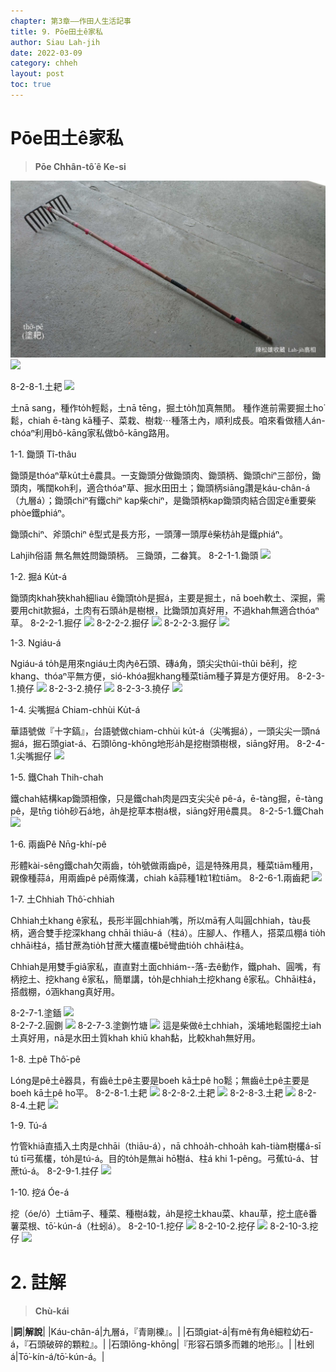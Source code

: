 ```yaml
---
chapter: 第3章——作田人生活記事
title: 9. Pōe田土ê家私
author: Siau Lah-jih
date: 2022-03-09
category: chheh
layout: post
toc: true
---
```


# Pōe田土ê家私
> **Pōe Chhân-tô͘ ê Ke-si**

![](../too5/08/8-2-8-1.土耙.jpg)
![](../too5/08/檔.jpg)

8-2-8-1.土耙
![](../too5/08/檔.jpg)

土nā sang，種作to̍h輕鬆，土nā tēng，掘土to̍h加真無閒。
種作進前需要掘土ho͘鬆，chiah ē-tàng kā種子、菜栽、樹栽⋯種落土內，順利成長。咱來看做穡人án-chóaⁿ利用bô-kāng家私做bô-kāng路用。

1-1. 鋤頭
Tî-thâu

鋤頭是thóaⁿ草ku̍t土ê農具。一支鋤頭分做鋤頭肉、鋤頭柄、鋤頭chiⁿ三部份，鋤頭肉，嘴闊koh利，適合thóaⁿ草、掘水田田土；鋤頭柄siāng讚是káu-chân-á（九層á）；鋤頭chiⁿ有鐵chiⁿ kap柴chiⁿ，是鋤頭柄kap鋤頭肉結合固定ê重要柴phòe鐵phiáⁿ。

鋤頭chiⁿ、斧頭chiⁿ ê型式是長方形，一頭薄一頭厚ê柴枋a̍h是鐵phiáⁿ。

Lahjih俗語
無名無姓問鋤頭柄。
三鋤頭，二畚箕。
8-2-1-1.鋤頭
![](../too5/08/檔.jpg)


1-2. 掘á
Ku̍t-á

鋤頭肉khah狹khah細liau ê鋤頭to̍h是掘á，主要是掘土，nā boeh軟土、深掘，需要用chit款掘á，土肉有石頭a̍h是樹根，比鋤頭加真好用，不過khah無適合thóaⁿ草。
8-2-2-1.掘仔
![](../too5/08/檔.jpg) 
8-2-2-2.掘仔
![](../too5/08/檔.jpg) 
8-2-2-3.掘仔
![](../too5/08/檔.jpg)


1-3. Ngiáu-á

Ngiáu-á to̍h是用來ngiáu土肉內ê石頭、磚á角，頭尖尖thûi-thûi bē利，挖khang、thóaⁿ平無方便，sió-khóa掘khang種菜tiām種子算是方便好用。
8-2-3-1.撓仔
![](../too5/08/檔.jpg) 
8-2-3-2.撓仔
![](../too5/08/檔.jpg)
8-2-3-3.撓仔
![](../too5/08/檔.jpg)



1-4. 尖嘴掘á
Chiam-chhùi Ku̍t-á

華語號做『十字鎬』，台語號做chiam-chhùi ku̍t-á（尖嘴掘á），一頭尖尖一頭ná掘á，掘石頭giat-á、石頭lōng-khōng地形a̍h是挖樹頭樹根，siāng好用。
8-2-4-1.尖嘴掘仔
![](../too5/08/檔.jpg)

1-5. 鐵Chah
Thih-chah

鐵chah結構kap鋤頭相像，只是鐵chah肉是四支尖尖ê pê-á，ē-tàng掘，ē-tàng pê，是tn̄g tio̍h砂石á地，a̍h是挖草本樹á根，siāng好用ê農具。
8-2-5-1.鐵Chah
![](../too5/08/檔.jpg)


1-6. 兩齒Pê
Nn̄g-khí-pê

形體kài-sêng鐵chah欠兩齒，to̍h號做兩齒pê，這是特殊用具，種菜tiām種用，親像種蒜á，用兩齒pê pê兩條溝，chiah kā蒜種1粒1粒tiām。
8-2-6-1.兩齒耙
![](../too5/08/檔.jpg)


1-7. 土Chhiah
Thô͘-chhiah

Chhiah土khang ê家私，長形半圓chhiah嘴，所以mā有人叫圓chhiah，tàu長柄，適合雙手挖深khang chhāi thiāu-á（柱á）。庄腳人、作穡人，搭菜瓜棚á tio̍h chhāi柱á，插甘蔗為tio̍h甘蔗大欉直欉bē彎曲tio̍h chhāi柱á。

Chhiah是用雙手giâ家私，直直對土面chhiám--落-去ê動作，鐵phah、圓嘴，有柄挖土、挖khang ê家私，簡單講，to̍h是chhiah土挖khang ê家私。Chhāi柱á，搭戲棚，ó͘涵khang真好用。

8-2-7-1.塗鍤
![](../too5/08/檔.jpg)  
8-2-7-2.圓鍘
![](../too5/08/檔.jpg)
8-2-7-3.塗鍘竹塘
![](../too5/08/檔.jpg)
這是柴做ê土chhiah，溪埔地鬆園挖土iah土真好用，nā是水田土質khah khiū khah黏，比較khah無好用。

1-8. 土pê
Thô͘-pê

Lóng是pê土ê器具，有齒ê土pê主要是boeh kā土pê ho͘鬆；無齒ê土pê主要是boeh kā土pê ho͘平。
8-2-8-1.土耙
![](../too5/08/檔.jpg)
8-2-8-2.土耙
![](../too5/08/檔.jpg)
8-2-8-3.土耙
![](../too5/08/檔.jpg)
8-2-8-4.土耙
![](../too5/08/檔.jpg)  


1-9. Tú-á

竹管khiā直插入土肉是chhāi（thiāu-á），nā chhoa̍h-chhoa̍h kah-tiàm樹欉á-sī tú tī弓蕉欉，to̍h是tú-á。目的to̍h是無ài hō͘樹á、柱á khi 1-pêng。弓蕉tú-á、甘蔗tú-á。
8-2-9-1.拄仔
![](../too5/08/檔.jpg)


1-10. 挖á
Óe-á

挖（óe/ó͘）土tiām子、種菜、種樹á栽，a̍h是挖土khau菜、khau草，挖土底ê番薯菜根、tō͘-kún-á（杜蚓á）。
8-2-10-1.挖仔
![](../too5/08/檔.jpg)
8-2-10-2.挖仔
![](../too5/08/檔.jpg)
8-2-10-3.挖仔
![](../too5/08/檔.jpg)


# 2. 註解
> **Chù-kái**

|**詞**|**解說**|
|Káu-chân-á|九層á，『青剛櫟』。|
|石頭giat-á|有mê有角ê細粒幼石-á，『石頭破碎的顆粒』。|
|石頭lōng-khōng|『形容石頭多而雜的地形』。|
|杜蚓á|Tō͘-kín-á/tō͘-kún-á。|
